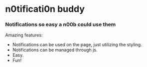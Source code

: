 # n0tificati0n buddy
### Notifications so easy a n00b could use them

Amazing features:
- Notifications can be used on the page, just utilizing the styling.
- Notifications can be managed through js.
- Easy.
- Fun!